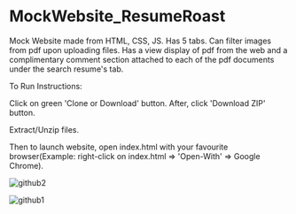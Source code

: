 # MockWebsite_ResumeRoast
Mock Website made from HTML, CSS, JS. Has 5 tabs. Can filter images from pdf upon uploading files. Has a view display of pdf from the web and a complimentary comment section attached to each of the pdf documents under the search resume's tab.

To Run Instructions:

Click on green 'Clone or Download' button. After, click 'Download ZIP' button.

Extract/Unzip files.

Then to launch website, open index.html with your favourite browser(Example: right-click on index.html => 'Open-With' => Google Chrome).

![github2](https://user-images.githubusercontent.com/34944774/38452970-2db307b4-3a1c-11e8-8dce-a6d4539fc701.png)

![github1](https://user-images.githubusercontent.com/34944774/38452954-fa9264f6-3a1b-11e8-9c41-2bcf91c805c4.png)
